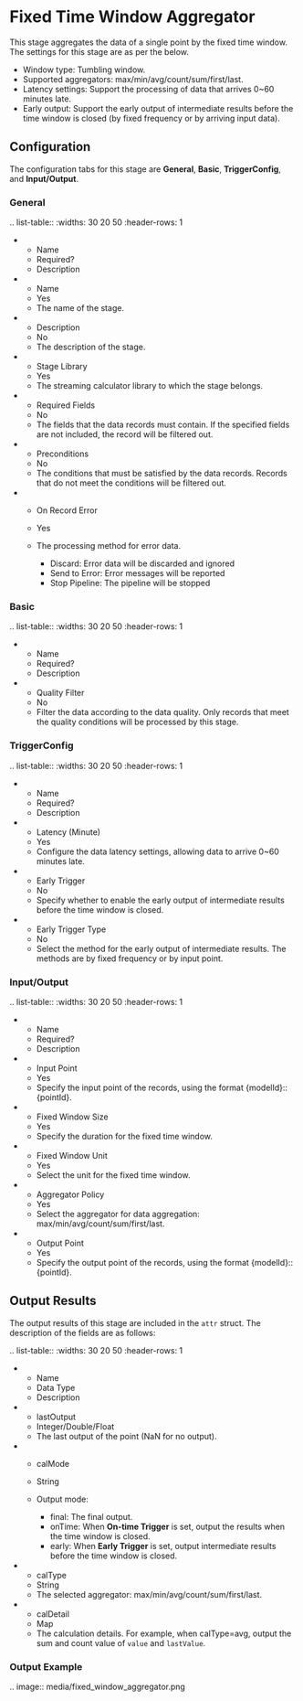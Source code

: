 # Fixed Time Window Aggregator

This stage aggregates the data of a single point by the fixed time window. The settings for this stage are as per the below.

- Window type: Tumbling window.
- Supported aggregators: max/min/avg/count/sum/first/last.
- Latency settings: Support the processing of data that arrives 0~60 minutes late.
- Early output: Support the early output of intermediate results before the time window is closed (by fixed frequency or by arriving input data).

## Configuration

The configuration tabs for this stage are **General**, **Basic**, **TriggerConfig**, and **Input/Output**. 

### General

.. list-table::
   :widths: 30 20 50
   :header-rows: 1

   * - Name
     - Required?
     - Description
   * - Name
     - Yes
     - The name of the stage.
   * - Description
     - No
     - The description of the stage.
   * - Stage Library
     - Yes
     - The streaming calculator library to which the stage belongs.
   * - Required Fields
     - No
     - The fields that the data records must contain. If the specified fields are not included, the record will be filtered out.
   * - Preconditions
     - No
     - The conditions that must be satisfied by the data records. Records that do not meet the conditions will be filtered out.
   * - On Record Error
     - Yes
     - The processing method for error data.

       + Discard: Error data will be discarded and ignored
       + Send to Error: Error messages will be reported
       + Stop Pipeline: The pipeline will be stopped

### Basic

.. list-table::
   :widths: 30 20 50
   :header-rows: 1

   * - Name
     - Required?
     - Description
   * - Quality Filter
     - No
     - Filter the data according to the data quality. Only records that meet the quality conditions will be processed by this stage.


### TriggerConfig

.. list-table::
   :widths: 30 20 50
   :header-rows: 1

   * - Name
     - Required?
     - Description
   * - Latency (Minute)
     - Yes
     - Configure the data latency settings, allowing data to arrive 0~60 minutes late.
   * - Early Trigger
     - No
     - Specify whether to enable the early output of intermediate results before the time window is closed.
   * - Early Trigger Type
     - No
     - Select the method for the early output of intermediate results. The methods are by fixed frequency or by input point.


### Input/Output

.. list-table::
   :widths: 30 20 50
   :header-rows: 1

   * - Name
     - Required?
     - Description
   * - Input Point
     - Yes
     - Specify the input point of the records, using the format {modelId}::{pointId}.
   * - Fixed Window Size
     - Yes
     - Specify the duration for the fixed time window.
   * - Fixed Window Unit
     - Yes
     - Select the unit for the fixed time window.
   * - Aggregator Policy
     - Yes
     - Select the aggregator for data aggregation: max/min/avg/count/sum/first/last.
   * - Output Point
     - Yes
     - Specify the output point of the records, using the format {modelId}::{pointId}.


## Output Results

The output results of this stage are included in the `attr` struct. The description of the fields are as follows:

.. list-table::
   :widths: 30 20 50
   :header-rows: 1

   * - Name
     - Data Type
     - Description
   * - lastOutput
     - Integer/Double/Float
     - The last output of the point (NaN for no output).
   * - calMode
     - String
     - Output mode:

       + final: The final output.
       + onTime: When **On-time Trigger** is set, output the results when the time window is closed.
       + early: When **Early Trigger** is set, output intermediate results before the time window is closed.

   * - calType
     - String
     - The selected aggregator: max/min/avg/count/sum/first/last.
   * - calDetail
     - Map
     - The calculation details. For example, when calType=avg, output the sum and count value of `value` and `lastValue`.


### Output Example

.. image:: media/fixed_window_aggregator.png

<!--end-->
